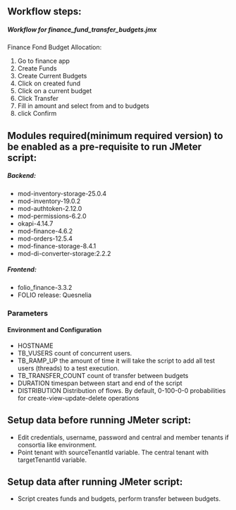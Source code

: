 ## Workflow steps:

##### Workflow for finance_fund_transfer_budgets.jmx
Finance Fond Budget Allocation:
1. Go to finance app
2. Create Funds
3. Create Current Budgets
4. Click on created fund
5. Click on a current budget
6. Click Transfer
7. Fill in amount and select from and to budgets
8. click Confirm


## Modules required(minimum required version) to be enabled as a pre-requisite to run JMeter script:
##### Backend:
- mod-inventory-storage-25.0.4
- mod-inventory-19.0.2
- mod-authtoken-2.12.0
- mod-permissions-6.2.0
- okapi-4.14.7
- mod-finance-4.6.2
- mod-orders-12.5.4
- mod-finance-storage-8.4.1
- mod-di-converter-storage:2.2.2
##### Frontend:
- folio_finance-3.3.2
- FOLIO release: Quesnelia

### Parameters
#### Environment and Configuration
- HOSTNAME
- TB_VUSERS		count of concurrent users.
- TB_RAMP_UP	the amount of time it will take the script to add all test users (threads) to a test execution.
- TB_TRANSFER_COUNT   count of transfer between budgets
- DURATION		timespan between start and end of the script
- DISTRIBUTION  Distribution of flows. By default, 0-100-0-0 probabilities for create-view-update-delete operations
## Setup data before running JMeter script:
- Edit credentials, username, password and central and member tenants if consortia like environment.
- Point tenant with sourceTenantId variable. The central tenant with targetTenantId variable.

## Setup data after running JMeter script:
- Script creates funds and budgets, perform transfer between budgets.